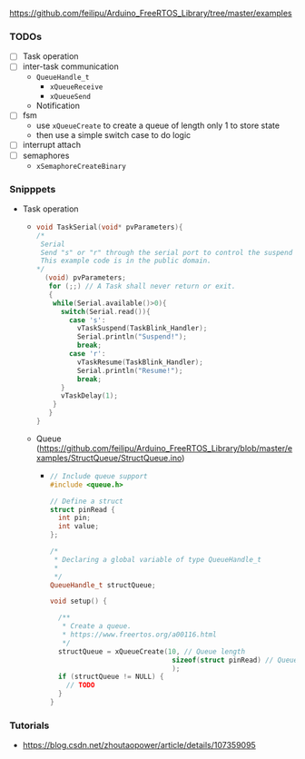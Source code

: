 https://github.com/feilipu/Arduino_FreeRTOS_Library/tree/master/examples

### TODOs
- [ ] Task operation
- [ ] inter-task communication
  - `QueueHandle_t`
    - `xQueueReceive`
    - `xQueueSend`
  - Notification
- [ ] fsm
  - use `xQueueCreate` to create a queue of length only 1 to store state
  - then use a simple switch case to do logic
- [ ] interrupt attach
- [ ] semaphores
  - `xSemaphoreCreateBinary`

### Snipppets
- Task operation
  - ```cpp
    void TaskSerial(void* pvParameters){
    /*
     Serial
     Send "s" or "r" through the serial port to control the suspend and resume of the LED light task.
     This example code is in the public domain.
    */
      (void) pvParameters;
       for (;;) // A Task shall never return or exit.
       {
        while(Serial.available()>0){
          switch(Serial.read()){
            case 's':
              vTaskSuspend(TaskBlink_Handler); 
              Serial.println("Suspend!");
              break;
            case 'r':
              vTaskResume(TaskBlink_Handler);
              Serial.println("Resume!");
              break;
          }
          vTaskDelay(1);
        }
       }
    }
    ```
  - Queue (https://github.com/feilipu/Arduino_FreeRTOS_Library/blob/master/examples/StructQueue/StructQueue.ino)
    - ```cpp
      // Include queue support
      #include <queue.h>
      
      // Define a struct
      struct pinRead {
        int pin;
        int value;
      };
      
      /* 
       * Declaring a global variable of type QueueHandle_t 
       * 
       */
      QueueHandle_t structQueue;
      
      void setup() {
      
        /**
         * Create a queue.
         * https://www.freertos.org/a00116.html
         */
        structQueue = xQueueCreate(10, // Queue length
                                    sizeof(struct pinRead) // Queue item size
                                    );
        if (structQueue != NULL) {
          // TODO
        }
      }
      ```
### Tutorials
- https://blog.csdn.net/zhoutaopower/article/details/107359095
